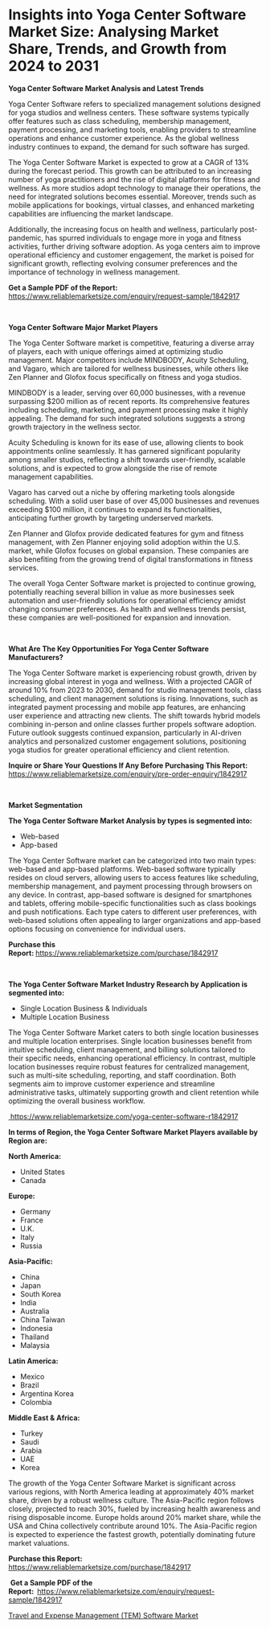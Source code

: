 <p><h1>Insights into Yoga Center Software Market Size: Analysing Market Share, Trends, and Growth from 2024 to 2031</h1></p><p><strong>Yoga Center Software Market Analysis and Latest Trends</strong></p>
<p><p>Yoga Center Software refers to specialized management solutions designed for yoga studios and wellness centers. These software systems typically offer features such as class scheduling, membership management, payment processing, and marketing tools, enabling providers to streamline operations and enhance customer experience. As the global wellness industry continues to expand, the demand for such software has surged.</p><p>The Yoga Center Software Market is expected to grow at a CAGR of 13% during the forecast period. This growth can be attributed to an increasing number of yoga practitioners and the rise of digital platforms for fitness and wellness. As more studios adopt technology to manage their operations, the need for integrated solutions becomes essential. Moreover, trends such as mobile applications for bookings, virtual classes, and enhanced marketing capabilities are influencing the market landscape.</p><p>Additionally, the increasing focus on health and wellness, particularly post-pandemic, has spurred individuals to engage more in yoga and fitness activities, further driving software adoption. As yoga centers aim to improve operational efficiency and customer engagement, the market is poised for significant growth, reflecting evolving consumer preferences and the importance of technology in wellness management.</p></p>
<p><strong>Get a Sample PDF of the Report:&nbsp;</strong> <a href="https://www.reliablemarketsize.com/enquiry/request-sample/1842917?utm_campaign=1197&utm_medium=2&utm_source=Github&utm_content=ia&utm_term=01012025&utm_id=yoga-center-software">https://www.reliablemarketsize.com/enquiry/request-sample/1842917</a></p>
<p>&nbsp;</p>
<p><strong>Yoga Center Software Major Market Players</strong></p>
<p><p>The Yoga Center Software market is competitive, featuring a diverse array of players, each with unique offerings aimed at optimizing studio management. Major competitors include MINDBODY, Acuity Scheduling, and Vagaro, which are tailored for wellness businesses, while others like Zen Planner and Glofox focus specifically on fitness and yoga studios.</p><p>MINDBODY is a leader, serving over 60,000 businesses, with a revenue surpassing $200 million as of recent reports. Its comprehensive features including scheduling, marketing, and payment processing make it highly appealing. The demand for such integrated solutions suggests a strong growth trajectory in the wellness sector.</p><p>Acuity Scheduling is known for its ease of use, allowing clients to book appointments online seamlessly. It has garnered significant popularity among smaller studios, reflecting a shift towards user-friendly, scalable solutions, and is expected to grow alongside the rise of remote management capabilities.</p><p>Vagaro has carved out a niche by offering marketing tools alongside scheduling. With a solid user base of over 45,000 businesses and revenues exceeding $100 million, it continues to expand its functionalities, anticipating further growth by targeting underserved markets.</p><p>Zen Planner and Glofox provide dedicated features for gym and fitness management, with Zen Planner enjoying solid adoption within the U.S. market, while Glofox focuses on global expansion. These companies are also benefiting from the growing trend of digital transformations in fitness services.</p><p>The overall Yoga Center Software market is projected to continue growing, potentially reaching several billion in value as more businesses seek automation and user-friendly solutions for operational efficiency amidst changing consumer preferences. As health and wellness trends persist, these companies are well-positioned for expansion and innovation.</p></p>
<p>&nbsp;</p>
<p><strong>What Are The Key Opportunities For Yoga Center Software Manufacturers?</strong></p>
<p><p>The Yoga Center Software market is experiencing robust growth, driven by increasing global interest in yoga and wellness. With a projected CAGR of around 10% from 2023 to 2030, demand for studio management tools, class scheduling, and client management solutions is rising. Innovations, such as integrated payment processing and mobile app features, are enhancing user experience and attracting new clients. The shift towards hybrid models combining in-person and online classes further propels software adoption. Future outlook suggests continued expansion, particularly in AI-driven analytics and personalized customer engagement solutions, positioning yoga studios for greater operational efficiency and client retention.</p></p>
<p><strong>Inquire or Share Your Questions If Any Before Purchasing This Report:</strong> <a href="https://www.reliablemarketsize.com/enquiry/pre-order-enquiry/1842917?utm_campaign=1197&utm_medium=2&utm_source=Github&utm_content=ia&utm_term=01012025&utm_id=yoga-center-software">https://www.reliablemarketsize.com/enquiry/pre-order-enquiry/1842917</a></p>
<p>&nbsp;</p>
<p><strong>Market Segmentation</strong></p>
<p><strong>The Yoga Center Software Market Analysis by types is segmented into:</strong></p>
<p><ul><li>Web-based</li><li>App-based</li></ul></p>
<p><p>The Yoga Center Software market can be categorized into two main types: web-based and app-based platforms. Web-based software typically resides on cloud servers, allowing users to access features like scheduling, membership management, and payment processing through browsers on any device. In contrast, app-based software is designed for smartphones and tablets, offering mobile-specific functionalities such as class bookings and push notifications. Each type caters to different user preferences, with web-based solutions often appealing to larger organizations and app-based options focusing on convenience for individual users.</p></p>
<p><strong>Purchase this Report:&nbsp;</strong><a href="https://www.reliablemarketsize.com/purchase/1842917?utm_campaign=1197&utm_medium=2&utm_source=Github&utm_content=ia&utm_term=01012025&utm_id=yoga-center-software">https://www.reliablemarketsize.com/purchase/1842917</a></p>
<p>&nbsp;</p>
<p><strong>The Yoga Center Software Market Industry Research by Application is segmented into:</strong></p>
<p><ul><li>Single Location Business & Individuals</li><li>Multiple Location Business</li></ul></p>
<p><p>The Yoga Center Software Market caters to both single location businesses and multiple location enterprises. Single location businesses benefit from intuitive scheduling, client management, and billing solutions tailored to their specific needs, enhancing operational efficiency. In contrast, multiple location businesses require robust features for centralized management, such as multi-site scheduling, reporting, and staff coordination. Both segments aim to improve customer experience and streamline administrative tasks, ultimately supporting growth and client retention while optimizing the overall business workflow.</p></p>
<p><a href="https://www.reliablemarketsize.com/yoga-center-software-r1842917?utm_campaign=1197&utm_medium=2&utm_source=Github&utm_content=ia&utm_term=01012025&utm_id=yoga-center-software">&nbsp;https://www.reliablemarketsize.com/yoga-center-software-r1842917</a></p>
<p><strong>In terms of Region, the Yoga Center Software Market Players available by Region are:</strong></p>
<p>
    <p> <strong> North America: </strong>
        <ul>
            <li>United States</li>
            <li>Canada</li>
        </ul>
        </p> 
    <p> <strong> Europe: </strong>
        <ul>
            <li>Germany</li>
            <li>France</li>
            <li>U.K.</li>
            <li>Italy</li>
            <li>Russia</li>
        </ul>
        </p> 
    <p> <strong> Asia-Pacific: </strong>
        <ul>
            <li>China</li>
            <li>Japan</li>
            <li>South Korea</li>
            <li>India</li>
            <li>Australia</li>
            <li>China Taiwan</li>
            <li>Indonesia</li>
            <li>Thailand</li>
            <li>Malaysia</li>
        </ul>
        </p> 
    <p> <strong> Latin America: </strong>
        <ul>
            <li>Mexico</li>
            <li>Brazil</li>
            <li>Argentina Korea</li>
            <li>Colombia</li>
        </ul>
        </p> 
    <p> <strong> Middle East & Africa: </strong>
        <ul>
            <li>Turkey</li>
            <li>Saudi</li>
            <li>Arabia</li>
            <li>UAE</li>
            <li>Korea</li>
        </ul>
    </p>
    </p>
<p><p>The growth of the Yoga Center Software Market is significant across various regions, with North America leading at approximately 40% market share, driven by a robust wellness culture. The Asia-Pacific region follows closely, projected to reach 30%, fueled by increasing health awareness and rising disposable income. Europe holds around 20% market share, while the USA and China collectively contribute around 10%. The Asia-Pacific region is expected to experience the fastest growth, potentially dominating future market valuations.</p></p>
<p><strong>Purchase this Report: </strong><a href="https://www.reliablemarketsize.com/purchase/1842917?utm_campaign=1197&utm_medium=2&utm_source=Github&utm_content=ia&utm_term=01012025&utm_id=yoga-center-software">https://www.reliablemarketsize.com/purchase/1842917</a></p>
<p>&nbsp;<strong>Get a Sample PDF of the Report:&nbsp;&nbsp;</strong><a href="https://www.reliablemarketsize.com/enquiry/request-sample/1842917?utm_campaign=1197&utm_medium=2&utm_source=Github&utm_content=ia&utm_term=01012025&utm_id=yoga-center-software">https://www.reliablemarketsize.com/enquiry/request-sample/1842917</a></p>
<p><strong></strong></p>
<p><p><a href="https://github.com/prosalinda88/Market-Research-Report-List-7/blob/main/travel-and-expense-management-tem-software-market.md?utm_campaign=1197&utm_medium=2&utm_source=Github&utm_content=ia&utm_term=01012025&utm_id=yoga-center-software">Travel and Expense Management (TEM) Software Market</a></p></p>